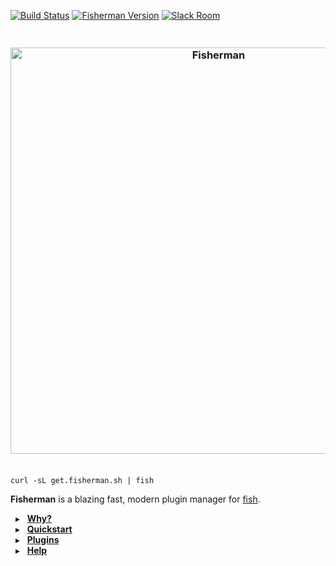 [![Build Status][travis-badge]][travis-link]
[![Fisherman Version][version-badge]][version-link]
[![Slack Room][slack-badge]][slack-link]

<a name="fisherman"></a>

<h3 align="center">
    <br>
    <a href="http://fisherman.sh">
    <img
        alt="Fisherman"
        width=650px
        src="https://rawgit.com/fisherman/logo/master/fisherman-black-white.svg">
    </a>
    <br>
    <br>
</h3>

```fish
curl -sL get.fisherman.sh | fish
```

**Fisherman** is a blazing fast, modern plugin manager for [fish].

&nbsp; ▸ &nbsp; **[Why?]**<br>
&nbsp; ▸ &nbsp; **[Quickstart]**<br>
&nbsp; ▸ &nbsp; **[Plugins]**<br>
&nbsp; ▸ &nbsp; **[Help]**<br>

[travis-link]: https://travis-ci.org/fisherman/fisherman
[travis-badge]: https://img.shields.io/travis/fisherman/fisherman.svg?style=flat-square

[version-badge]: https://img.shields.io/badge/latest-v0.8.0-00B9FF.svg?style=flat-square
[version-link]: https://github.com/fisherman/fisherman/releases

[slack-link]: https://fisherman-wharf.herokuapp.com/
[slack-badge]: https://img.shields.io/badge/slack-join%20the%20chat-00B9FF.svg?style=flat-square

[Why?]: https://github.com/fisherman/fisherman/issues/69#issuecomment-179661994
[Quickstart]: https://github.com/fisherman/fisherman/wiki/Quickstart-Guide
[Plugins]: http://fisherman.sh/#search
[Help]: https://github.com/fisherman/fisherman/wiki

[fish]: https://github.com/fish-shell/fish-shell

